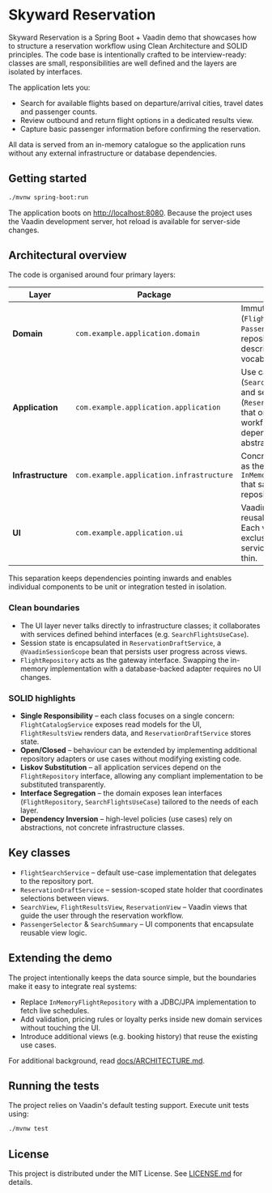 # Skyward Reservation

Skyward Reservation is a Spring Boot + Vaadin demo that showcases how to structure a reservation
workflow using Clean Architecture and SOLID principles. The code base is intentionally crafted to be
interview-ready: classes are small, responsibilities are well defined and the layers are isolated by
interfaces.

The application lets you:

* Search for available flights based on departure/arrival cities, travel dates and passenger counts.
* Review outbound and return flight options in a dedicated results view.
* Capture basic passenger information before confirming the reservation.

All data is served from an in-memory catalogue so the application runs without any external
infrastructure or database dependencies.

## Getting started

```bash
./mvnw spring-boot:run
```

The application boots on [http://localhost:8080](http://localhost:8080). Because the project uses the
Vaadin development server, hot reload is available for server-side changes.

## Architectural overview

The code is organised around four primary layers:

| Layer            | Package                                        | Responsibility |
| ---------------- | ----------------------------------------------- | -------------- |
| **Domain**       | `com.example.application.domain`               | Immutable models (`Flight`, `SearchCriteria`, `PassengerGroup`) and repository ports that describe the business vocabulary. |
| **Application**  | `com.example.application.application`          | Use cases (`SearchFlightsUseCase`) and session services (`ReservationDraftService`) that orchestrate workflows while depending only on domain abstractions. |
| **Infrastructure** | `com.example.application.infrastructure`     | Concrete adapters such as the in-memory `InMemoryFlightRepository` that satisfies the domain repository port. |
| **UI**           | `com.example.application.ui`                   | Vaadin views, layouts and reusable components. Each view depends exclusively on application services to keep the UI thin. |

This separation keeps dependencies pointing inwards and enables individual components to be unit
or integration tested in isolation.

### Clean boundaries

* The UI layer never talks directly to infrastructure classes; it collaborates with services defined
  behind interfaces (e.g. `SearchFlightsUseCase`).
* Session state is encapsulated in `ReservationDraftService`, a `@VaadinSessionScope` bean that
  persists user progress across views.
* `FlightRepository` acts as the gateway interface. Swapping the in-memory implementation with a
  database-backed adapter requires no UI changes.

### SOLID highlights

* **Single Responsibility** – each class focuses on a single concern: `FlightCatalogService` exposes
  read models for the UI, `FlightResultsView` renders data, and `ReservationDraftService` stores
  state.
* **Open/Closed** – behaviour can be extended by implementing additional repository adapters or use
  cases without modifying existing code.
* **Liskov Substitution** – all application services depend on the `FlightRepository` interface,
  allowing any compliant implementation to be substituted transparently.
* **Interface Segregation** – the domain exposes lean interfaces (`FlightRepository`,
  `SearchFlightsUseCase`) tailored to the needs of each layer.
* **Dependency Inversion** – high-level policies (use cases) rely on abstractions, not concrete
  infrastructure classes.

## Key classes

* `FlightSearchService` – default use-case implementation that delegates to the repository port.
* `ReservationDraftService` – session-scoped state holder that coordinates selections between views.
* `SearchView`, `FlightResultsView`, `ReservationView` – Vaadin views that guide the user through the
  reservation workflow.
* `PassengerSelector` & `SearchSummary` – UI components that encapsulate reusable view logic.

## Extending the demo

The project intentionally keeps the data source simple, but the boundaries make it easy to integrate
real systems:

* Replace `InMemoryFlightRepository` with a JDBC/JPA implementation to fetch live schedules.
* Add validation, pricing rules or loyalty perks inside new domain services without touching the UI.
* Introduce additional views (e.g. booking history) that reuse the existing use cases.

For additional background, read [docs/ARCHITECTURE.md](docs/ARCHITECTURE.md).

## Running the tests

The project relies on Vaadin's default testing support. Execute unit tests using:

```bash
./mvnw test
```

## License

This project is distributed under the MIT License. See [LICENSE.md](LICENSE.md) for details.
